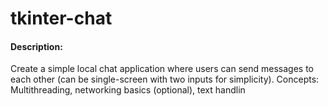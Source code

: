 # tkinter-chat

#### Description: 

Create a simple local chat application where users can send messages to each other (can be single-screen with two inputs for simplicity).
Concepts: Multithreading, networking basics (optional), text handlin
